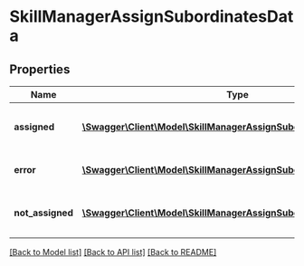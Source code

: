 # SkillManagerAssignSubordinatesData

## Properties
Name | Type | Description | Notes
------------ | ------------- | ------------- | -------------
**assigned** | [**\Swagger\Client\Model\SkillManagerAssignSubordinatesAssigned**](SkillManagerAssignSubordinatesAssigned.md) | List with info for assigned users | 
**error** | [**\Swagger\Client\Model\SkillManagerAssignSubordinatesError**](SkillManagerAssignSubordinatesError.md) | Errors during process | 
**not_assigned** | [**\Swagger\Client\Model\SkillManagerAssignSubordinatesNotAssigned**](SkillManagerAssignSubordinatesNotAssigned.md) | List of the not assigned users | 

[[Back to Model list]](../README.md#documentation-for-models) [[Back to API list]](../README.md#documentation-for-api-endpoints) [[Back to README]](../README.md)


